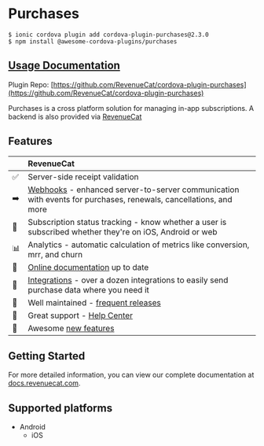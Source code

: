 # Purchases

```text
$ ionic cordova plugin add cordova-plugin-purchases@2.3.0
$ npm install @awesome-cordova-plugins/purchases
```

## [Usage Documentation](https://danielsogl.gitbook.io/awesome-cordova-plugins/plugins/purchases/)

Plugin Repo: [https://github.com/RevenueCat/cordova-plugin-purchases](https://github.com/RevenueCat/cordova-plugin-purchases)

Purchases is a cross platform solution for managing in-app subscriptions. A backend is also provided via [RevenueCat](https://www.revenuecat.com)

## Features

|  | RevenueCat |
| :--- | :--- |
| ✅ | Server-side receipt validation |
| ➡️ | [Webhooks](https://docs.revenuecat.com/docs/webhooks) - enhanced server-to-server communication with events for purchases, renewals, cancellations, and more |
| 🎯 | Subscription status tracking - know whether a user is subscribed whether they're on iOS, Android or web |
| 📊 | Analytics - automatic calculation of metrics like conversion, mrr, and churn |
| 📝 | [Online documentation](https://docs.revenuecat.com/docs) up to date |
| 🔀 | [Integrations](https://www.revenuecat.com/integrations) - over a dozen integrations to easily send purchase data where you need it |
| 💯 | Well maintained - [frequent releases](https://github.com/RevenueCat/cordova-plugin-purchases/releases) |
| 📮 | Great support - [Help Center](https://revenuecat.zendesk.com) |
| 🤩 | Awesome [new features](https://trello.com/b/RZRnWRbI/revenuecat-product-roadmap) |

## Getting Started

For more detailed information, you can view our complete documentation at [docs.revenuecat.com](https://docs.revenuecat.com/docs).

## Supported platforms

* Android
  * iOS

